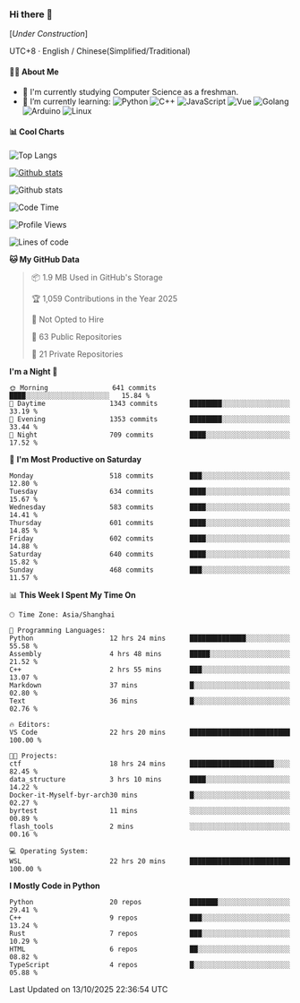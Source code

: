 ### Hi there 👋

\[*Under Construction*\]

UTC+8 · English / Chinese(Simplified/Traditional)

<!--
**NoNormalCreeper/NoNormalCreeper** is a ✨ _special_ ✨ repository because its `README.md` (this file) appears on your GitHub profile.

Here are some ideas to get you started:

- 🔭 I’m currently working on ...
- 🌱 I’m currently learning ...
- 👯 I’m looking to collaborate on ...
- 🤔 I’m looking for help with ...
- 💬 Ask me about ...
- 📫 How to reach me: ...
- 😄 Pronouns: ...
- ⚡ Fun fact: ...
-->

#### 👩‍💻 About Me

- 🏫 I'm currently studying Computer Science as a freshman.
- 🌱 I’m currently learning: 
![Python](https://img.shields.io/badge/-Python-blue?style=flat-square&logo=Python&logoColor=fff)
![C++](https://img.shields.io/badge/-C%2B%2B-00599C?style=flat-square&logo=C%2B%2B&logoColor=fff)
![JavaScript](https://img.shields.io/badge/-JavaScript-ffca18?style=flat-square&logo=JavaScript&logoColor=fff)
![Vue](https://img.shields.io/badge/-Vue-4FC08D?style=flat-square&logo=Vue.js&logoColor=fff)
![Golang](https://img.shields.io/badge/-Go-007d9c?style=flat-square&logo=Go&logoColor=fff)
![Arduino](https://img.shields.io/badge/-Arduino-00979D?style=flat-square&logo=Arduino&logoColor=fff)
![Linux](https://img.shields.io/badge/-Linux-FCC624?style=flat-square&logo=Linux&logoColor=fff)

#### 📊 Cool Charts

![Top Langs](https://readme-stats-zeta-six.vercel.app/api/top-langs/?username=NoNormalCreeper&layout=compact)

[![Github stats](https://readme-stats-zeta-six.vercel.app/api?username=NoNormalCreeper&show=reviews,discussions_started,discussions_answered,prs_merged,prs_merged_percentage)](https://github.com/anuraghazra/github-readme-stats)

![Github stats](https://github-profile-trophy.vercel.app/?username=NoNormalCreeper)


<!--START_SECTION:waka-->
![Code Time](http://img.shields.io/badge/Code%20Time-877%20hrs%2042%20mins-blue)

![Profile Views](http://img.shields.io/badge/Profile%20Views-16-blue)

![Lines of code](https://img.shields.io/badge/From%20Hello%20World%20I%27ve%20Written-4.4%20million%20lines%20of%20code-blue)

**🐱 My GitHub Data** 

> 📦 1.9 MB Used in GitHub's Storage 
 > 
> 🏆 1,059 Contributions in the Year 2025
 > 
> 🚫 Not Opted to Hire
 > 
> 📜 63 Public Repositories 
 > 
> 🔑 21 Private Repositories 
 > 
**I'm a Night 🦉** 

```text
🌞 Morning                641 commits         ████░░░░░░░░░░░░░░░░░░░░░   15.84 % 
🌆 Daytime                1343 commits        ████████░░░░░░░░░░░░░░░░░   33.19 % 
🌃 Evening                1353 commits        ████████░░░░░░░░░░░░░░░░░   33.44 % 
🌙 Night                  709 commits         ████░░░░░░░░░░░░░░░░░░░░░   17.52 % 
```
📅 **I'm Most Productive on Saturday** 

```text
Monday                   518 commits         ███░░░░░░░░░░░░░░░░░░░░░░   12.80 % 
Tuesday                  634 commits         ████░░░░░░░░░░░░░░░░░░░░░   15.67 % 
Wednesday                583 commits         ████░░░░░░░░░░░░░░░░░░░░░   14.41 % 
Thursday                 601 commits         ████░░░░░░░░░░░░░░░░░░░░░   14.85 % 
Friday                   602 commits         ████░░░░░░░░░░░░░░░░░░░░░   14.88 % 
Saturday                 640 commits         ████░░░░░░░░░░░░░░░░░░░░░   15.82 % 
Sunday                   468 commits         ███░░░░░░░░░░░░░░░░░░░░░░   11.57 % 
```


📊 **This Week I Spent My Time On** 

```text
🕑︎ Time Zone: Asia/Shanghai

💬 Programming Languages: 
Python                   12 hrs 24 mins      ██████████████░░░░░░░░░░░   55.58 % 
Assembly                 4 hrs 48 mins       █████░░░░░░░░░░░░░░░░░░░░   21.52 % 
C++                      2 hrs 55 mins       ███░░░░░░░░░░░░░░░░░░░░░░   13.07 % 
Markdown                 37 mins             █░░░░░░░░░░░░░░░░░░░░░░░░   02.80 % 
Text                     36 mins             █░░░░░░░░░░░░░░░░░░░░░░░░   02.76 % 

🔥 Editors: 
VS Code                  22 hrs 20 mins      █████████████████████████   100.00 % 

🐱‍💻 Projects: 
ctf                      18 hrs 24 mins      █████████████████████░░░░   82.45 % 
data_structure           3 hrs 10 mins       ████░░░░░░░░░░░░░░░░░░░░░   14.22 % 
Docker-it-Myself-byr-arch30 mins             █░░░░░░░░░░░░░░░░░░░░░░░░   02.27 % 
byrtest                  11 mins             ░░░░░░░░░░░░░░░░░░░░░░░░░   00.89 % 
flash_tools              2 mins              ░░░░░░░░░░░░░░░░░░░░░░░░░   00.16 % 

💻 Operating System: 
WSL                      22 hrs 20 mins      █████████████████████████   100.00 % 
```

**I Mostly Code in Python** 

```text
Python                   20 repos            ███████░░░░░░░░░░░░░░░░░░   29.41 % 
C++                      9 repos             ███░░░░░░░░░░░░░░░░░░░░░░   13.24 % 
Rust                     7 repos             ███░░░░░░░░░░░░░░░░░░░░░░   10.29 % 
HTML                     6 repos             ██░░░░░░░░░░░░░░░░░░░░░░░   08.82 % 
TypeScript               4 repos             █░░░░░░░░░░░░░░░░░░░░░░░░   05.88 % 
```




 Last Updated on 13/10/2025 22:36:54 UTC
<!--END_SECTION:waka-->


